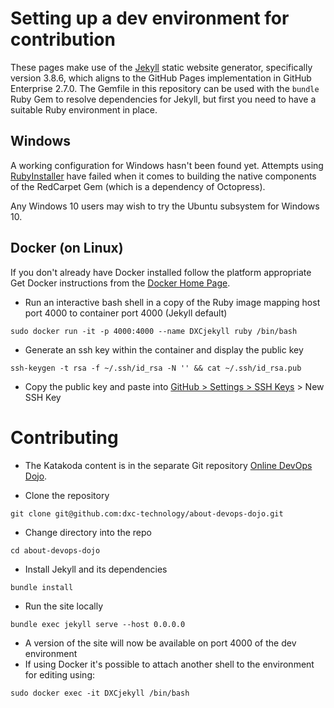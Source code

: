 # Setting up a dev environment for contribution

These pages make use of the [Jekyll](https://jekyllrb.com/) static website generator, specifically version 3.8.6, which aligns to the GitHub Pages implementation in GitHub Enterprise 2.7.0. The Gemfile in this repository can be used with the `bundle` Ruby Gem to resolve dependencies for Jekyll, but first you need to have a suitable Ruby environment in place.

## Windows

A working configuration for Windows hasn't been found yet. Attempts using [RubyInstaller](https://rubyinstaller.org/downloads/) have failed when it comes to building the native components of the RedCarpet Gem (which is a dependency of Octopress).

Any Windows 10 users may wish to try the Ubuntu subsystem for Windows 10.

## Docker (on Linux)

If you don't already have Docker installed follow the platform appropriate Get Docker instructions from the [Docker Home Page](https://www.docker.com/).

- Run an interactive bash shell in a copy of the Ruby image mapping host port 4000 to container port 4000 (Jekyll default)  
```shell
sudo docker run -it -p 4000:4000 --name DXCjekyll ruby /bin/bash
```
- Generate an ssh key within the container and display the public key  
```shell
ssh-keygen -t rsa -f ~/.ssh/id_rsa -N '' && cat ~/.ssh/id_rsa.pub
```
- Copy the public key and paste into [GitHub > Settings > SSH Keys](https://github.com/settings/keys) > New SSH Key  

# Contributing

- The Katakoda content is in the separate Git repository [Online DevOps Dojo](https://github.com/dxc-technology/online-devops-dojo).

- Clone the repository 
```shell
git clone git@github.com:dxc-technology/about-devops-dojo.git
```
- Change directory into the repo  
```shell
cd about-devops-dojo
```
- Install Jekyll and its dependencies
```shell
bundle install
```
- Run the site locally  
```shell
bundle exec jekyll serve --host 0.0.0.0
```
- A version of the site will now be available on port 4000 of the dev environment
- If using Docker it's possible to attach another shell to the environment for editing using:
```shell
sudo docker exec -it DXCjekyll /bin/bash
```